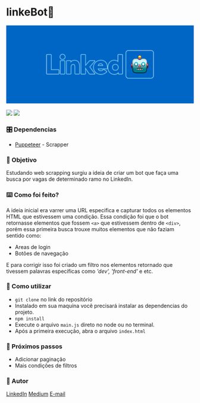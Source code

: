 # linkeBot🤖
![cover](./cover.png)

![](https://img.shields.io/badge/linkeBot-Node-green) ![](https://img.shields.io/badge/Scrapper-Pupperteer-blue)

### 🎛️ Dependencias
 
- [Puppeteer](https://pptr.dev/) - Scrapper

 
### 🎯 Objetivo
Estudando web scrapping surgiu a ideia de criar um bot que faça uma busca por vagas de determinado ramo no LinkedIn.
 
 
### ⌨️ Como foi feito?

A ideia inicial era varrer uma URL especifica e capturar todos os elementos HTML que estivessem uma condição. Essa condição foi que o bot retornasse elementos que fossem `<a>` que estivessem dentro de `<div>`, porém essa primeira busca trouxe muitos elementos que não faziam sentido como:
- Areas de login
- Botões de navegação

E para corrigir isso foi criado um filtro nos elementos retornado que tivessem palavras específicas como *'dev', 'front-end'* e etc.

### 🔎 Como utilizar

- `git clone` no link do repositório
- Instalado em sua maquína você precisará instalar as dependencias do projeto.
- `npm install`
- Execute o arquivo `main.js` direto no node ou no terminal.
- Após a primeira execução, abra o arquivo `index.html`


 
### 🔧 Próximos passos
 
- Adicionar paginação
- Mais condições de filtros


### 🎨 Autor

[LinkedIn](https://www.linkedin.com/in/fabiodeandrad/) 
[Medium](https://medium.com/@fabioscript)
[E-mail](fabiodeandradecontato@gmail.com)